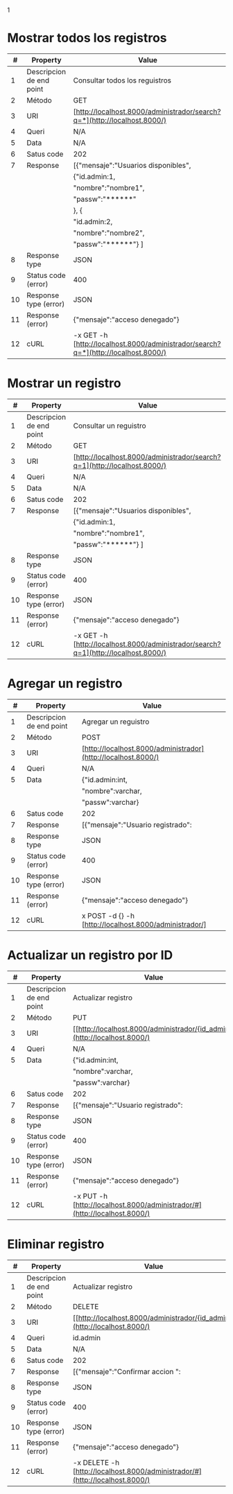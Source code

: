 1
# Mostrar todos los registros

|#                |Property                     |Value                         
|----------------|-------------------------------|--------------|
|1|Descripcion de end point |Consultar todos los reguistros            |
|2|Método          |GET            |
|3|URI|[http://localhost.8000/administrador/search?q=*](http://localhost.8000/)|
|4|Queri|N/A|
|5|Data|N/A|
|6|Satus code|202|
|7|Response|[{"mensaje":"Usuarios disponibles",|
|  |        |{"id.admin:1,|           
|  |          |"nombre":"nombre1",|              
|  |          |"passw":"******"
|||},   {|
|  |        |"id.admin:2,|           
|  |          |"nombre":"nombre2",|              
|  |          |"passw":"******"}      ]|
|8|Response type|JSON|
|9|Status code (error)|400|
|10|Response type (error)|JSON|
|11|Response (error)|{"mensaje":"acceso denegado"}|
|12|cURL|-x GET -h [http://localhost.8000/administrador/search?q=*](http://localhost.8000/)

# Mostrar un registro
|#                |Property                     |Value                         
|----------------|-------------------------------|--------------|
|1|Descripcion de end point |Consultar un reguistro             |
|2|Método          |GET           |
|3|URI|[http://localhost.8000/administrador/search?q=1](http://localhost.8000/)|
|4|Queri|N/A|
|5|Data|N/A|
|6|Satus code|202|
|7|Response|[{"mensaje":"Usuarios disponibles",|
|  |        |{"id.admin:1,|           
|  |          |"nombre":"nombre1",|              
|  |          |"passw":"******"}   ] |
|8|Response type|JSON|
|9|Status code (error)|400|
|10|Response type (error)|JSON|
|11|Response (error)|{"mensaje":"acceso denegado"}|
|12|cURL|-x GET -h [http://localhost.8000/administrador/search?q=1](http://localhost.8000/)

# Agregar un registro
|#                |Property                     |Value                         
|----------------|-------------------------------|--------------|
|1|Descripcion de end point |Agregar un reguistro            |
|2|Método          |POST            |
|3|URI|[http://localhost.8000/administrador](http://localhost.8000/)|
|4|Queri|N/A|
|5|Data|{"id.admin:int,|           
|  |          |"nombre":varchar,|              
|  |          |"passw":varchar} |
|6|Satus code|202|
|7|Response|[{"mensaje":"Usuario registrado":|
|8|Response type|JSON|
|9|Status code (error)|400|
|10|Response type (error)|JSON|
|11|Response (error)|{"mensaje":"acceso denegado"}|
|12|cURL| x POST -d {} -h [http://localhost.8000/administrador/]|(http://localhost.8000/oficiales/)
# Actualizar un registro por ID
|#                |Property                     |Value                         
|----------------|-------------------------------|--------------|
|1|Descripcion de end point |Actualizar registro           |
|2|Método          |PUT            |
|3|URI|[[http://localhost.8000/administrador/{id_admin}](http://localhost.8000/)|
|4|Queri|N/A|
|5|Data|{"id.admin:int,|           
|  |          |"nombre":varchar,|              
|  |          |"passw":varchar} |
|6|Satus code|202|
|7|Response|[{"mensaje":"Usuario registrado":|
|8|Response type|JSON|
|9|Status code (error)|400|
|10|Response type (error)|JSON|
|11|Response (error)|{"mensaje":"acceso denegado"}|
|12|cURL|-x PUT -h [http://localhost.8000/administrador/#](http://localhost.8000/)
# Eliminar registro
|#                |Property                     |Value                         
|----------------|-------------------------------|--------------|
|1|Descripcion de end point |Actualizar registro           |
|2|Método          |DELETE            |
|3|URI|[[http://localhost.8000/administrador/{id_admin}](http://localhost.8000/)|
|4|Queri|id.admin|
|5|Data|N/A|           
|6|Satus code|202|
|7|Response|[{"mensaje":"Confirmar accion ":|
|8|Response type|JSON|
|9|Status code (error)|400|
|10|Response type (error)|JSON|
|11|Response (error)|{"mensaje":"acceso denegado"}|
|12|cURL|-x DELETE -h [http://localhost.8000/administrador/#](http://localhost.8000/)

